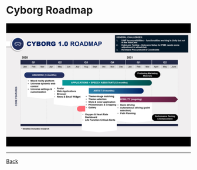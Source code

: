 # Cyborg Roadmap
![Cyborg Roadmap](../overarching/images/roadmap-slide-8.png)

<hr>

[Back](../readme.md)

